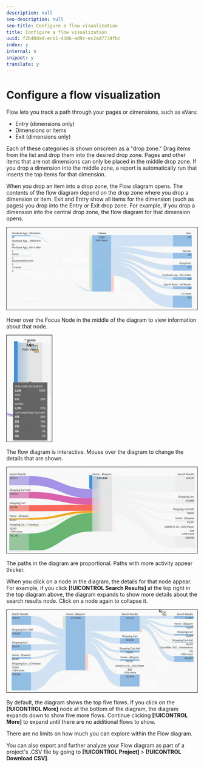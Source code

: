 ```yaml
---
description: null
seo-description: null
seo-title: Configure a flow visualization
title: Configure a flow visualization
uuid: f2b40dad-ecb1-4386-ad9c-ec2ad7734fbc
index: y
internal: n
snippet: y
translate: y
---
```


# Configure a flow visualization

Flow lets you track a path through your pages or dimensions, such as eVars: 


* Entry (dimensions only)
* Dimensions or items
* Exit (dimensions only)


Each of these categories is shown onscreen as a "drop zone." Drag items from the list and drop them into the desired drop zone. Pages and other items that are not dimensions can only be placed in the middle drop zone. If you drop a dimension into the middle zone, a report is automatically run that inserts the top items for that dimension. 

When you drop an item into a drop zone, the Flow diagram opens. The contents of the flow diagram depend on the drop zone where you drop a dimension or item. Exit and Entry show all items for the dimension (such as pages) you drop into the Entry or Exit drop zone. For example, if you drop a dimension into the central drop zone, the flow diagram for that dimension opens. 

![](assets/flow.jpg) 

Hover over the Focus Node in the middle of the diagram to view information about that node. 

![](assets/flow4.jpg) 

The flow diagram is interactive. Mouse over the diagram to change the details that are shown. 

![](assets/flow2.jpg) 

The paths in the diagram are proportional. Paths with more activity appear thicker. 

When you click on a node in the diagram, the details for that node appear. For example, if you click **[!UICONTROL  Search Results]** at the top right in the top diagram above, the diagram expands to show more details about the search results node. Click on a node again to collapse it. 

![](assets/flow3.jpg) 

By default, the diagram shows the top five flows. If you click on the **[!UICONTROL  More]** node at the bottom of the diagram, the diagram expands down to show five more flows. Continue clicking **[!UICONTROL  More]** to expand until there are no additional flows to show. 

There are no limits on how much you can explore within the Flow diagram. 

You can also export and further analyze your Flow diagram as part of a project's .CSV file by going to **[!UICONTROL  Project]** > **[!UICONTROL  Download CSV]**. 
